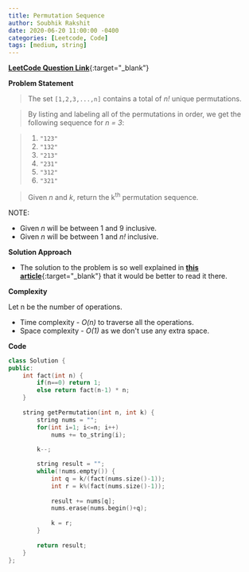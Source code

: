 ```yaml
---
title: Permutation Sequence
author: Soubhik Rakshit
date: 2020-06-20 11:00:00 -0400
categories: [Leetcode, Code]
tags: [medium, string]
---
```


[**LeetCode Question Link**](https://leetcode.com/problems/permutation-sequence/){:target="_blank"}

**Problem Statement**

> The set `[1,2,3,...,n]` contains a total of _n!_ unique permutations.

> By listing and labeling all of the permutations in order, we get the following sequence for _n = 3_:

> 1. `"123"`
> 2. `"132"`
> 3. `"213"`
> 4. `"231"`
> 5. `"312"`
> 6. `"321"`

> Given _n_ and _k_, return the k<sup>th</sup> permutation sequence.

NOTE:

* Given _n_ will be between 1 and 9 inclusive.
* Given _n_ will be between 1 and _n!_ inclusive.

**Solution Approach**

* The solution to the problem is so well explained in [**this article**](https://leetcode.com/problems/permutation-sequence/discuss/22507/%22Explain-like-I'm-five%22-Java-Solution-in-O(n)){:target="_blank"} that it would be better to read it there.

**Complexity**

Let n be the number of operations.
* Time complexity - _O(n)_ to traverse all the operations.
* Space complexity - _O(1)_ as we don't use any extra space.

**Code**

```c++
class Solution {
public:
    int fact(int n) {
        if(n==0) return 1;
        else return fact(n-1) * n;
    }
    
    string getPermutation(int n, int k) {
        string nums = "";
        for(int i=1; i<=n; i++)
            nums += to_string(i);
        
        k--;

        string result = "";
        while(!nums.empty()) {
            int q = k/(fact(nums.size()-1));
            int r = k%(fact(nums.size()-1));
            
            result += nums[q];
            nums.erase(nums.begin()+q);
            
            k = r;
        }
        
        return result;
    }
};
```